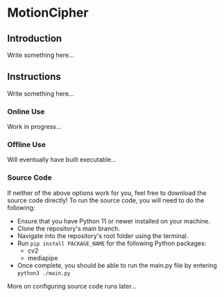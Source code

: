 # MotionCipher

## Introduction

Write something here...

## Instructions

Write something here...

### Online Use

Work in progress...

### Offline Use

Will eventually have built executable...

### Source Code

If neither of the above options work for you, feel free to download the source code directly! To run the source code, you will need to do the following:

- Ensure that you have Python 11 or newer installed on your machine.
- Clone the repository's main branch.
- Navigate into the repository's root folder using the terminal.
- Run ```pip install PACKAGE_NAME``` for the following Python packages:
    - cv2
    - mediapipe
- Once complete, you should be able to run the main.py file by entering ```python3 ./main.py```

More on configuring source code runs later...